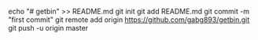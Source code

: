 echo "# getbin" >> README.md
git init
git add README.md
git commit -m "first commit"
git remote add origin https://github.com/gabg893/getbin.git
git push -u origin master
    
